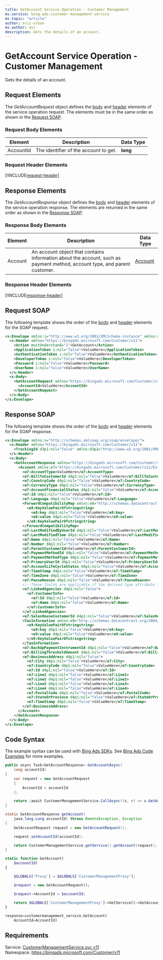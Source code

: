 ```yaml
---
title: GetAccount Service Operation - Customer Management
ms.service: bing-ads-customer-management-service
ms.topic: "article"
author: eric-urban
ms.author: eur
description: Gets the details of an account.
---
```

# GetAccount Service Operation - Customer Management
Gets the details of an account.

## <a name="request"></a>Request Elements
The *GetAccountRequest* object defines the [body](#request-body) and [header](#request-header) elements of the service operation request. The elements must be in the same order as shown in the [Request SOAP](#request-soap). 

### <a name="request-body"></a>Request Body Elements

|Element|Description|Data Type|
|-----------|---------------|-------------|
|<a name="accountid"></a>AccountId|The identifier of the account to get.|**long**|

### <a name="request-header"></a>Request Header Elements
[!INCLUDE[request-header](./includes/request-header.md)]

## <a name="response"></a>Response Elements
The *GetAccountResponse* object defines the [body](#response-body) and [header](#response-header) elements of the service operation response. The elements are returned in the same order as shown in the [Response SOAP](#response-soap).

### <a name="response-body"></a>Response Body Elements

|Element|Description|Data Type|
|-----------|---------------|-------------|
|<a name="account"></a>Account|An account object that contains information about the account, such as payment method, account type, and parent customer.|[Account](account.md)|

### <a name="response-header"></a>Response Header Elements
[!INCLUDE[response-header](./includes/response-header.md)]

## <a name="request-soap"></a>Request SOAP
The following template shows the order of the [body](#request-body) and [header](#request-header) elements for the SOAP request.

```xml
<s:Envelope xmlns:i="http://www.w3.org/2001/XMLSchema-instance" xmlns:s="http://schemas.xmlsoap.org/soap/envelope/">
  <s:Header xmlns="https://bingads.microsoft.com/Customer/v11">
    <Action mustUnderstand="1">GetAccount</Action>
    <ApplicationToken i:nil="false">ValueHere</ApplicationToken>
    <AuthenticationToken i:nil="false">ValueHere</AuthenticationToken>
    <DeveloperToken i:nil="false">ValueHere</DeveloperToken>
    <Password i:nil="false">ValueHere</Password>
    <UserName i:nil="false">ValueHere</UserName>
  </s:Header>
  <s:Body>
    <GetAccountRequest xmlns="https://bingads.microsoft.com/Customer/v11">
      <AccountId>ValueHere</AccountId>
    </GetAccountRequest>
  </s:Body>
</s:Envelope>
```

## <a name="response-soap"></a>Response SOAP
The following template shows the order of the [body](#response-body) and [header](#response-header) elements for the SOAP response.

```xml
<s:Envelope xmlns:s="http://schemas.xmlsoap.org/soap/envelope/">
  <s:Header xmlns="https://bingads.microsoft.com/Customer/v11">
    <TrackingId d3p1:nil="false" xmlns:d3p1="http://www.w3.org/2001/XMLSchema-instance">ValueHere</TrackingId>
  </s:Header>
  <s:Body>
    <GetAccountResponse xmlns="https://bingads.microsoft.com/Customer/v11">
      <Account xmlns:e7="https://bingads.microsoft.com/Customer/v11/Entities" d4p1:nil="false" d4p1:type="-- derived type specified here with the appropriate prefix --" xmlns:d4p1="http://www.w3.org/2001/XMLSchema-instance">
        <e7:AccountType>ValueHere</e7:AccountType>
        <e7:BillToCustomerId d4p1:nil="false">ValueHere</e7:BillToCustomerId>
        <e7:CountryCode d4p1:nil="false">ValueHere</e7:CountryCode>
        <e7:CurrencyType d4p1:nil="false">ValueHere</e7:CurrencyType>
        <e7:AccountFinancialStatus d4p1:nil="false">ValueHere</e7:AccountFinancialStatus>
        <e7:Id d4p1:nil="false">ValueHere</e7:Id>
        <e7:Language d4p1:nil="false">ValueHere</e7:Language>
        <ForwardCompatibilityMap xmlns:e8="http://schemas.datacontract.org/2004/07/System.Collections.Generic" d4p1:nil="false">
          <e8:KeyValuePairOfstringstring>
            <e8:key d4p1:nil="false">ValueHere</e8:key>
            <e8:value d4p1:nil="false">ValueHere</e8:value>
          </e8:KeyValuePairOfstringstring>
        </ForwardCompatibilityMap>
        <e7:LastModifiedByUserId d4p1:nil="false">ValueHere</e7:LastModifiedByUserId>
        <e7:LastModifiedTime d4p1:nil="false">ValueHere</e7:LastModifiedTime>
        <e7:Name d4p1:nil="false">ValueHere</e7:Name>
        <e7:Number d4p1:nil="false">ValueHere</e7:Number>
        <e7:ParentCustomerId>ValueHere</e7:ParentCustomerId>
        <e7:PaymentMethodId d4p1:nil="false">ValueHere</e7:PaymentMethodId>
        <e7:PaymentMethodType d4p1:nil="false">ValueHere</e7:PaymentMethodType>
        <e7:PrimaryUserId d4p1:nil="false">ValueHere</e7:PrimaryUserId>
        <e7:AccountLifeCycleStatus d4p1:nil="false">ValueHere</e7:AccountLifeCycleStatus>
        <e7:TimeStamp d4p1:nil="false">ValueHere</e7:TimeStamp>
        <e7:TimeZone d4p1:nil="false">ValueHere</e7:TimeZone>
        <e7:PauseReason d4p1:nil="false">ValueHere</e7:PauseReason>
        <!--These fields are applicable if the derived type attribute is set to AdvertiserAccount-->
        <e7:LinkedAgencies d4p1:nil="false">
          <e7:CustomerInfo>
            <e7:Id d4p1:nil="false">ValueHere</e7:Id>
            <e7:Name d4p1:nil="false">ValueHere</e7:Name>
          </e7:CustomerInfo>
        </e7:LinkedAgencies>
        <e7:SalesHouseCustomerId d4p1:nil="false">ValueHere</e7:SalesHouseCustomerId>
        <TaxInformation xmlns:e9="http://schemas.datacontract.org/2004/07/System.Collections.Generic" d4p1:nil="false">
          <e9:KeyValuePairOfstringstring>
            <e9:key d4p1:nil="false">ValueHere</e9:key>
            <e9:value d4p1:nil="false">ValueHere</e9:value>
          </e9:KeyValuePairOfstringstring>
        </TaxInformation>
        <e7:BackUpPaymentInstrumentId d4p1:nil="false">ValueHere</e7:BackUpPaymentInstrumentId>
        <e7:BillingThresholdAmount d4p1:nil="false">ValueHere</e7:BillingThresholdAmount>
        <e7:BusinessAddress d4p1:nil="false">
          <e7:City d4p1:nil="false">ValueHere</e7:City>
          <e7:CountryCode d4p1:nil="false">ValueHere</e7:CountryCode>
          <e7:Id d4p1:nil="false">ValueHere</e7:Id>
          <e7:Line1 d4p1:nil="false">ValueHere</e7:Line1>
          <e7:Line2 d4p1:nil="false">ValueHere</e7:Line2>
          <e7:Line3 d4p1:nil="false">ValueHere</e7:Line3>
          <e7:Line4 d4p1:nil="false">ValueHere</e7:Line4>
          <e7:PostalCode d4p1:nil="false">ValueHere</e7:PostalCode>
          <e7:StateOrProvince d4p1:nil="false">ValueHere</e7:StateOrProvince>
          <e7:TimeStamp d4p1:nil="false">ValueHere</e7:TimeStamp>
        </e7:BusinessAddress>
      </Account>
    </GetAccountResponse>
  </s:Body>
</s:Envelope>
```

## <a name="example"></a>Code Syntax
The example syntax can be used with [Bing Ads SDKs](~/guides/client-libraries.md). See [Bing Ads Code Examples](~/guides/code-examples.md) for more examples.
```csharp
public async Task<GetAccountResponse> GetAccountAsync(
	long accountId)
{
	var request = new GetAccountRequest
	{
		AccountId = accountId
	};

	return (await CustomerManagementService.CallAsync((s, r) => s.GetAccountAsync(r), request));
}
```
```java
static GetAccountResponse getAccount(
	java.lang.Long accountId) throws RemoteException, Exception
{
	GetAccountRequest request = new GetAccountRequest();

	request.setAccountId(accountId);

	return CustomerManagementService.getService().getAccount(request);
}
```
```php
static function GetAccount(
	$accountId)
{

	$GLOBALS['Proxy'] = $GLOBALS['CustomerManagementProxy'];

	$request = new GetAccountRequest();

	$request->AccountId = $accountId;

	return $GLOBALS['CustomerManagementProxy']->GetService()->GetAccount($request);
}
```
```python
response=customermanagement_service.GetAccount(
	AccountId=AccountId)
```

## Requirements
Service: [CustomerManagementService.svc v11](https://clientcenter.api.bingads.microsoft.com/Api/CustomerManagement/v11/CustomerManagementService.svc)  
Namespace: https://bingads.microsoft.com/Customer/v11  

